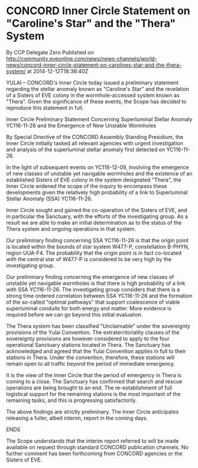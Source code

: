# CONCORD Inner Circle Statement on "Caroline's Star" and the "Thera" System
By CCP Delegate Zero
Published on http://community.eveonline.com/news/news-channels/world-news/concord-inner-circle-statement-on-carolines-star-and-the-thera-system/ at 2014-12-12T18:36:40Z

YULAI – CONCORD's Inner Circle today issued a preliminary statement regarding the stellar anomaly known as "Caroline's Star" and the revelation of a Sisters of EVE colony in the wormhole-accessed system known as "Thera". Given the significance of these events, the Scope has decided to reproduce this statement in full.

Inner Circle Preliminary Statement Concerning Superluminal Stellar Anomaly YC116-11-26 and the Emergence of New Unstable Wormholes

By Special Directive of the CONCORD Assembly Standing Presidium, the Inner Circle initially tasked all relevant agencies with urgent investigation and analysis of the superluminal stellar anomaly first detected on YC116-11-26.

In the light of subsequent events on YC116-12-09, involving the emergence of new classes of unstable yet navigable wormholes and the existence of an established Sisters of EVE colony in the system designated "Thera", the Inner Circle widened the scope of the inquiry to encompass these developments given the relatively high probability of a link to Superluminal Stellar Anomaly (SSA) YC116-11-26.

Inner Circle sought and gained the co-operation of the Sisters of EVE, and in particular the Sanctuary, with the efforts of the investigating group. As a result we are able to make an initial determination as to the status of the Thera system and ongoing operations in that system.

Our preliminary finding concerning SSA YC116-11-26 is that the origin point is located within the bounds of star system W477-P, constellation B-PHYN, region UUA-F4. The probability that the origin point is in fact co-located with the central star of W477-P is considered to be very high by the investigating group.

Our preliminary finding concerning the emergence of new classes of unstable yet navigable wormholes is that there is high probability of a link with SSA YC116-11-26. The investigating group considers that there is a strong time ordered correlation between SSA YC116-11-26 and the formation of the so-called "optimal pathways" that support coalescence of viable superluminal conduits for both energy and matter. More evidence is required before we can go beyond this initial evaluation.

The Thera system has been classified "Unclaimable" under the sovereignty provisions of the Yulai Convention. The extraterritoriality clauses of the sovereignty provisions are however considered to apply to the four operational Sanctuary stations located in Thera. The Sanctuary has acknowledged and agreed that the Yulai Convention applies in full to their stations in Thera. Under the convention, therefore, these stations will remain open to all traffic beyond the period of immediate emergency.

It is the view of the Inner Circle that the period of emergency in Thera is coming to a close. The Sanctuary has confirmed that search and rescue operations are being brought to an end. The re-establishment of full logistical support for the remaining stations is the most important of the remaining tasks, and this is progressing satisfactorily.

The above findings are strictly preliminary. The Inner Circle anticipates releasing a fuller, albeit interim, report in the coming days.

ENDS

The Scope understands that the interim report referred to will be made available on request through standard CONCORD publication channels. No further comment has been forthcoming from CONCORD agencies or the Sisters of EVE.

